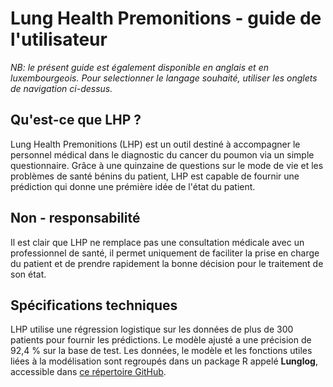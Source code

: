 # Lung Health Premonitions - guide de l'utilisateur

_NB: le présent guide est également disponible en anglais et en luxembourgeois. Pour selectionner le langage souhaité, utiliser les onglets de navigation ci-dessus._

## Qu'est-ce que LHP ?

Lung Health Premonitions (LHP) est un outil destiné à accompagner le personnel médical dans le diagnostic du cancer du poumon via un simple questionnaire. Grâce à une quinzaine de questions sur le mode de vie et les problèmes de santé bénins du patient, LHP est capable de fournir une prédiction qui donne une prémière idée de l'état du patient.

## Non - responsabilité

Il est clair que LHP ne remplace pas une consultation médicale avec un professionnel de santé, il permet uniquement de faciliter la prise en charge du patient et de prendre rapidement la bonne décision pour le traitement de son état. 

## Spécifications techniques

LHP utilise une régression logistique sur les données de plus de 300 patients pour fournir les prédictions. Le modèle ajusté a une précision de 92,4 % sur la base de test. Les données, le modèle et les fonctions utiles liées à la modélisation sont regroupés dans un package R appelé **Lunglog**, accessible dans [ce répertoire GitHub](https://github.com/B-Gendron/lunglog).